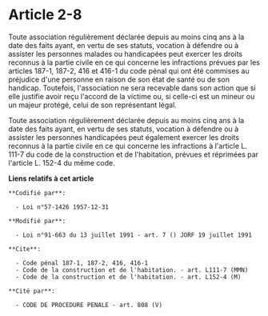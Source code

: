 # Article 2-8

Toute association régulièrement déclarée depuis au moins cinq ans à la date des faits ayant, en vertu de ses statuts,
vocation à défendre ou à assister les personnes malades ou handicapées peut exercer les droits reconnus à la partie civile en
ce qui concerne les infractions prévues par les articles 187-1, 187-2, 416 et 416-1 du code pénal qui ont été commises au
préjudice d'une personne en raison de son état de santé ou de son handicap. Toutefois, l'association ne sera recevable dans
son action que si elle justifie avoir reçu l'accord de la victime ou, si celle-ci est un mineur ou un majeur protégé, celui
de son représentant légal.

Toute association régulièrement déclarée depuis au moins cinq ans à la date des faits ayant, en vertu de ses statuts,
vocation à défendre ou à assister les personnes handicapées peut également exercer les droits reconnus à la partie civile en
ce qui concerne les infractions à l'article L. 111-7 du code de la construction et de l'habitation, prévues et réprimées par
l'article L. 152-4 du même code.

**Liens relatifs à cet article**

	**Codifié par**:

	  - Loi n°57-1426 1957-12-31

	**Modifié par**:

	  - Loi n°91-663 du 13 juillet 1991 - art. 7 () JORF 19 juillet 1991

	**Cite**:

	  - Code pénal 187-1, 187-2, 416, 416-1
	  - Code de la construction et de l'habitation. - art. L111-7 (MMN)
	  - Code de la construction et de l'habitation. - art. L152-4 (M)

	**Cité par**:

	  - CODE DE PROCEDURE PENALE - art. 808 (V)
